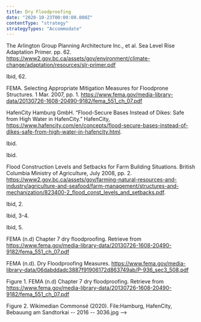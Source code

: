 ```yaml
---
title: Dry Floodproofing
date: "2020-10-23T00:00:00.000Z"
contentType: "strategy"
strategyTypes: "Accommodate"
---
```


<!-- Regular citations -->
[^1]:
  The Arlington Group Planning Architecture Inc., et al. Sea Level Rise Adaptation Primer. pp. 62. https://www2.gov.bc.ca/assets/gov/environment/climate-change/adaptation/resources/slr-primer.pdf
[^2]:
  Ibid, 62.
[^3]:
  FEMA. Selecting Appropriate Mitigation Measures for Floodprone Structures. 1 Mar. 2007, pp. 1. https://www.fema.gov/media-library-data/20130726-1608-20490-9182/fema_551_ch_07.pdf
[^4]:
  HafenCity Hamburg GmbH. “Flood-Secure Bases Instead of Dikes: Safe from High Water in HafenCity.” HafenCity, https://www.hafencity.com/en/concepts/flood-secure-bases-instead-of-dikes-safe-from-high-water-in-hafencity.html.     
[^5]:
  Ibid.
[^6]:
  Ibid.
[^7]:
  Flood Construction Levels and Setbacks for Farm Building Situations. British Columbia Ministry of Agriculture, July 2008, pp. 2. https://www2.gov.bc.ca/assets/gov/farming-natural-resources-and-industry/agriculture-and-seafood/farm-management/structures-and-mechanization/823400-2_flood_const_levels_and_setbacks.pdf.
[^8]:
  Ibid, 2.
[^9]:
  Ibid, 3-4.
[^10]:  
  Ibid, 5.
[^11]:
  FEMA (n.d) Chapter 7 dry floodproofing. Retrieve from https://www.fema.gov/media-library-data/20130726-1608-20490-9182/fema_551_ch_07.pdf
[^12]:
  FEMA (n.d). Dry Floodproofing Measures. https://www.fema.gov/media-library-data/06dabddadc3887f91906172d863749ab/P-936_sec3_508.pdf

<!-- Images -->

[^i1]:
  Figure 1. FEMA (n.d) Chapter 7 dry floodproofing. Retrieve from https://www.fema.gov/media-library-data/20130726-1608-20490-9182/fema_551_ch_07.pdf
[^i2]:
  Figure 2. Wikimedian Commonsé (2020). File:Hamburg, HafenCity, Bebauung am Sandtorkai -- 2016 -- 3036.jpg -->
